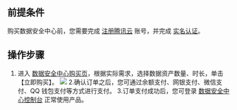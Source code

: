 ## 前提条件
购买数据安全中心前，您需要完成 [注册腾讯云](https://cloud.tencent.com/document/product/378/17985) 账号，并完成 [实名认证](https://cloud.tencent.com/document/product/378/3629)。

## 操作步骤
1. 进入 [数据安全中心购买页](https://buy.cloud.tencent.com/dsgc)，根据实际需求，选择数据资产数量、时长，单击【立即购买】。
![](https://main.qcloudimg.com/raw/85092829d08362f8772e64e272f2173e.png)
2.确认订单之后，您可通过余额支付、网银支付、微信支付、QQ 钱包支付等方式进行支付。
3.订单支付成功后，您可登录 [数据安全中心控制台](https://console.cloud.tencent.com/dsgc/overview) 正常使用产品。
